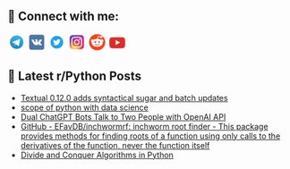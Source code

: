 ## 🔎 Connect with me:
[<img src="https://github.com/bullbesh/bullbesh/blob/main/images/Telegram.png" width="32" height="32" />](https://t.me/bullbesh)
[<img src="https://github.com/bullbesh/bullbesh/blob/main/images/VK.png" width="32" height="32" />](https://vk.com/bullbesh)
[<img src="https://github.com/bullbesh/bullbesh/blob/main/images/Twitter.png" width="32" height="32" />](https://twitter.com/bullbesh1)
[<img src="https://github.com/bullbesh/bullbesh/blob/main/images/Instagram.png" width="32" height="32" />](https://www.instagram.com/bullbesh)
[<img src="https://github.com/bullbesh/bullbesh/blob/main/images/Reddit.png" width="32" height="32" />](https://www.reddit.com/user/bullbesh)
[<img src="https://github.com/bullbesh/bullbesh/blob/main/images/YouTube.png" width="32" height="32" />](https://www.youtube.com/channel/UCtfjRs6uzgq5mfm8S06WTcg)

## 📕 Latest r/Python Posts
<!-- BLOG-POST-LIST:START -->
- [Textual 0.12.0 adds syntactical sugar and batch updates](https://www.reddit.com/r/Python/comments/11bge8p/textual_0120_adds_syntactical_sugar_and_batch/)
- [scope of python with data science](https://www.reddit.com/r/Python/comments/11bg9ei/scope_of_python_with_data_science/)
- [Dual ChatGPT Bots Talk to Two People with OpenAI API](https://www.reddit.com/r/Python/comments/11bfquo/dual_chatgpt_bots_talk_to_two_people_with_openai/)
- [GitHub - EFavDB/inchwormrf: inchworm root finder - This package provides methods for finding roots of a function using only calls to the derivatives of the function, never the function itself](https://www.reddit.com/r/Python/comments/11beuuv/github_efavdbinchwormrf_inchworm_root_finder_this/)
- [Divide and Conquer Algorithms in Python](https://www.reddit.com/r/Python/comments/11becf2/divide_and_conquer_algorithms_in_python/)
<!-- BLOG-POST-LIST:END -->
